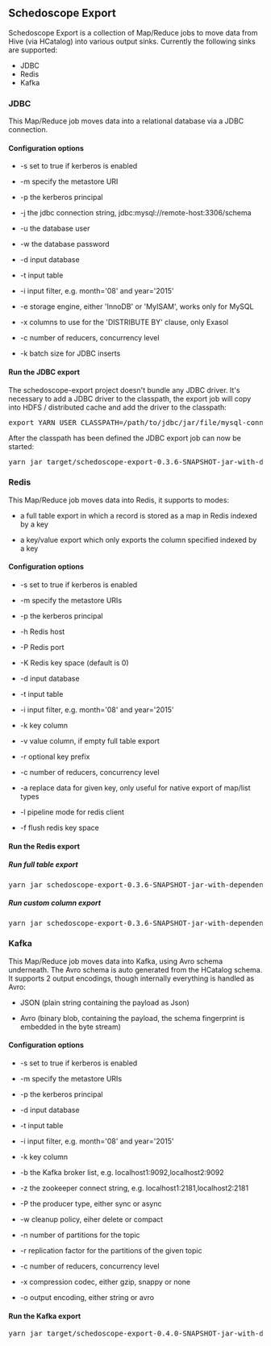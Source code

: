 ## Schedoscope Export

Schedoscope Export is a collection of Map/Reduce jobs to move data from Hive (via HCatalog) into various output sinks. Currently the following sinks are supported:

 * JDBC
 * Redis
 * Kafka

### JDBC

This Map/Reduce job moves data into a relational database via a JDBC connection.

#### Configuration options

 * -s set to true if kerberos is enabled

 * -m specify the metastore URI

 * -p the kerberos principal

 * -j the jdbc connection string, jdbc:mysql://remote-host:3306/schema

 * -u the database user

 * -w the database password

 * -d input database

 * -t input table

 * -i input filter, e.g. month='08' and year='2015'

 * -e storage engine, either 'InnoDB' or 'MyISAM', works only for MySQL

 * -x columns to use for the 'DISTRIBUTE BY' clause, only Exasol

 * -c number of reducers, concurrency level

 * -k batch size for JDBC inserts

#### Run the JDBC export

The schedoscope-export project doesn't bundle any JDBC driver. It's necessary to add a JDBC driver to the classpath, the export job will copy into HDFS / distributed cache and add the driver to the classpath:

<pre>
export YARN_USER_CLASSPATH=/path/to/jdbc/jar/file/mysql-connector-java-5.1.38.jar
</pre>

After the classpath has been defined the JDBC export job can now be started:

<pre>
yarn jar target/schedoscope-export-0.3.6-SNAPSHOT-jar-with-dependencies.jar org.schedoscope.export.jdbc.JdbcExportJob -d default -t my_table -s -p 'hive/_HOST@PRINCIPAL.COM' -m 'thrift://metastore:9083'  -c 10 -j 'jdbc:mysql://host/db' -k 1000  -u username -w mypassword
</pre>

### Redis

This Map/Reduce job moves data into Redis, it supports to modes:
 * a full table export in which a record is stored as a map in Redis indexed by a key

 * a key/value export which only exports the column specified indexed by a key

#### Configuration options

 * -s set to true if kerberos is enabled

 * -m specify the metastore URIs

 * -p the kerberos principal

 * -h Redis host

 * -P Redis port

 * -K Redis key space (default is 0)

 * -d input database

 * -t input table

 * -i input filter, e.g. month='08' and year='2015'

 * -k key  column

 * -v value column, if empty full table export

 * -r optional key prefix

 * -c number of reducers, concurrency level

 * -a replace data for given key, only useful for native export of map/list types

 * -l pipeline mode for redis client

 * -f flush redis key space

#### Run the Redis export

##### Run full table export
<pre>
yarn jar schedoscope-export-0.3.6-SNAPSHOT-jar-with-dependencies.jar org.schedoscope.export.redis.RedisExportJob -d default -t my_table -h 'redishost' -k id -s -p 'hive/_HOST@PRINCIPAL.COM' -m 'thrift://metastore:9083'  -c 10
</pre>

##### Run custom column export

<pre>
yarn jar schedoscope-export-0.3.6-SNAPSHOT-jar-with-dependencies.jar org.schedoscope.export.redis.RedisExportJob -d default -t my_table -h 'redishost' -k id -v products -s -p 'hive/_HOST@PRINCIPAL.COM' -m 'thrift://metastore:9083'  -c 10
</pre>

### Kafka

This Map/Reduce job moves data into Kafka, using Avro schema underneath. The Avro schema is auto generated from the HCatalog schema. It supports 2 output encodings, though internally everything is handled as Avro:
 * JSON (plain string containing the payload as Json)

 * Avro (binary blob, containing the payload, the schema fingerprint is embedded in the byte stream)

#### Configuration options

 * -s set to true if kerberos is enabled

 * -m specify the metastore URIs

 * -p the kerberos principal

 * -d input database

 * -t input table

 * -i input filter, e.g. month='08' and year='2015'

 * -k key  column

 * -b the Kafka broker list, e.g. localhost1:9092,localhost2:9092

 * -z the zookeeper connect string, e.g. localhost1:2181,localhost2:2181

 * -P the producer type, either sync or async

 * -w cleanup policy, eiher delete or compact

 * -n number of partitions for the topic

 * -r replication factor for the partitions of the given topic

 * -c number of reducers, concurrency level

 * -x compression codec, either gzip, snappy or none

 * -o output encoding, either string or avro

#### Run the Kafka export
<pre>
yarn jar target/schedoscope-export-0.4.0-SNAPSHOT-jar-with-dependencies.jar org.schedoscope.export.kafka.KafkaExportJob -d default -t table   -s -p 'hive/_HOST@PRINCIPAL.COM' -m 'thrift://metastore:9083'  -k id  -z zookeeper:2181 -b broker:9092
</pre>
